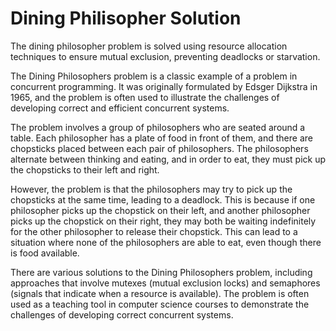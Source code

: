 # Dining Philisopher Solution
The dining philosopher problem is solved using resource allocation techniques to ensure mutual exclusion, preventing deadlocks or starvation.

The Dining Philosophers problem is a classic example of a problem in concurrent programming. It was originally formulated by Edsger Dijkstra in 1965, and the problem is often used to illustrate the challenges of developing correct and efficient concurrent systems.

The problem involves a group of philosophers who are seated around a table. Each philosopher has a plate of food in front of them, and there are chopsticks placed between each pair of philosophers. The philosophers alternate between thinking and eating, and in order to eat, they must pick up the chopsticks to their left and right.

However, the problem is that the philosophers may try to pick up the chopsticks at the same time, leading to a deadlock. This is because if one philosopher picks up the chopstick on their left, and another philosopher picks up the chopstick on their right, they may both be waiting indefinitely for the other philosopher to release their chopstick. This can lead to a situation where none of the philosophers are able to eat, even though there is food available.

There are various solutions to the Dining Philosophers problem, including approaches that involve mutexes (mutual exclusion locks) and semaphores (signals that indicate when a resource is available). The problem is often used as a teaching tool in computer science courses to demonstrate the challenges of developing correct concurrent systems.
